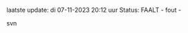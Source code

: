 laatste update: 
di 07-11-2023 20:12   uur 
Status: FAALT - fout - 
<div class="service R">svn</div>